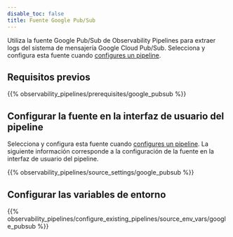 ```yaml
---
disable_toc: false
title: Fuente Google Pub/Sub
---
```


Utiliza la fuente Google Pub/Sub de Observability Pipelines para extraer logs del sistema de mensajería Google Cloud Pub/Sub. Selecciona y configura esta fuente cuando [configures un pipeline][1].

## Requisitos previos

{{% observability_pipelines/prerequisites/google_pubsub %}}

## Configurar la fuente en la interfaz de usuario del pipeline

Selecciona y configura esta fuente cuando [configures un pipeline][1]. La siguiente información corresponde a la configuración de la fuente en la interfaz de usuario del pipeline.

{{% observability_pipelines/source_settings/google_pubsub %}}

## Configurar las variables de entorno

{{% observability_pipelines/configure_existing_pipelines/source_env_vars/google_pubsub %}}

[1]: /es/observability_pipelines/configuration/set_up_pipelines/